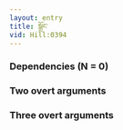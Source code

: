 ```yaml
---
layout: entry
title: སྒྲོང་
vid: Hill:0394
---
```

### Dependencies (N = 0)


### Two overt arguments


### Three overt arguments
